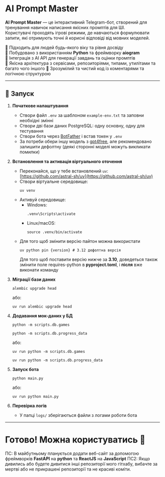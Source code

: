 # AI Prompt Master

**AI Prompt Master** — це інтерактивний Telegram-бот, створений для тренування навичок написання якісних промптів для ШІ.  
Користувачі проходять ігрові режими, де навчаються формулювати запити, які отримують точні й корисні відповіді від мовних моделей.

🔹 Підходить для людей будь-якого віку та рівня досвіду  
🔹 Побудовано з використанням **Python** та фреймворку **aiogram**  
🔹 Інтеграція з AI API для генерації завдань та оцінки промптів  
🔹 Якісна архітектура з сервісами, репозиторіями, типами, утилітами та багато чого іншого
🔹 Зрозумілий та чистий код із коментарями та логічною структурою

---

## 🚀 Запуск


1. **Початкове налаштування**
   - Створи файл `.env` за шаблоном `example-env.txt` та заповни необхідні змінні
   - Створи дві бази даних PostgreSQL: одну основну, одну для тестування
   - Створи бота через [BotFather](https://t.me/BotFather) і встав токен у `.env`
   - За потреби обери іншу модель з [gpt4free](https://github.com/xtekky/gpt4free), але рекомендовано залишити дефолтну (деякі сторонні моделі можуть викликати помилки)

2. **Встановлення та активація віртуального оточення**
   - Переконайся, що у тебе встановлений `uv`: [https://github.com/astral-sh/uv](https://github.com/astral-sh/uv)
   - Створи віртуальне середовище:
     ```
     uv venv
     ```
   - Активуй середовище:
     - Windows:
       ```
       .venv\Scripts\activate
       ```
     - Linux/macOS:
       ```
       source .venv/bin/activate
       ```
    - Для того щоб змінити версію пайтон можна використати
      ```
      uv python pin {version} # 3.12 дефолтна версія
      ```
      Для того щоб поставити версію нижче за **3.10**, доведеться також змінити поле requires-python в **pyproject.toml**, і **після** вже виконати команду
      

3. **Міграції бази даних**
    ```
    alembic upgrade head
    ```
    або:
    ```
    uv run alembic upgrade head
    ```

4. **Додавання мок-даних у БД**
    ```
    python -m scripts.db.games
    ```
    ```
    python -m scripts.db.progress_data
    ```
    або:
    ```
    uv run python -m scripts.db.games
    ```
    ```
    uv run python -m scripts.db.progress_data
    ```

5. **Запуск бота**
    ```
    python main.py
    ```
    або:
    ```
    uv run python main.py
    ```


6. **Перевірка логів**
   - У папці `logs/` зберігаються файли з логами роботи бота

---

# Готово! Можна користуватись 🧩


ПС: В майбутньому планується додати веб-сайт за допомогою фреймворків **FastAPI** на **python** та **ReactJS** на **JavaScript**
ПС2: Якщо дивились або будете дивитися інші репозиторії мого гітхабу, вибачте за мертві або не прикрашені репозиторії та не красиві коміти.
